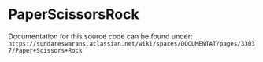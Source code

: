 # PaperScissorsRock

Documentation for this source code can be found under: 
`https://sundareswarans.atlassian.net/wiki/spaces/DOCUMENTAT/pages/33037/Paper+Scissors+Rock`
